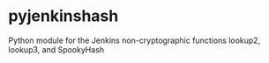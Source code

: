 # pyjenkinshash
Python module for the Jenkins non-cryptographic functions lookup2, lookup3, and SpookyHash

